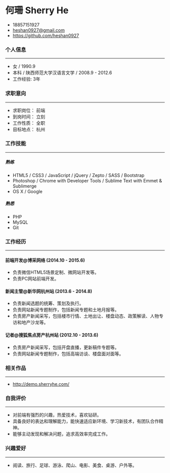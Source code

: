 # 何珊 Sherry He
* 18857151927
* <heshan0927@gmail.com>
* <https://github.com/heshan0927>


### 个人信息

---

* 女 / 1990.9
* 本科 / 陕西师范大学汉语言文学 / 2008.9 - 2012.6
* 工作经验: 3年

### 求职意向

---
* 求职岗位： 前端
* 到岗时间： 立刻
* 工作性质： 全职
* 目标地点： 杭州


### 工作技能

---

##### 熟练

  * HTML5 / CSS3 / JavaScript / jQuery / Zepto / SASS / Bootstrap
  * Photoshop / Chrome with Developer Tools / Sublime Text with Emmet & Sublimerge
  * OS X / Google

##### 熟悉

* PHP
* MySQL
* Git

### 工作经历

---

#### 前端开发@博采网络 (2014.10 - 2015.6)

* 负责微信HTML5场景定制、微网站开发等。
* 负责PC网站前端开发。

#### 新闻主管@新华网杭州站 (2013.6 - 2014.8)

* 负责新闻选题的统筹、策划及执行。
* 负责网站新闻专题制作，包括新闻专题和土地月报等。
* 负责房产新闻采写，包括楼市行情、土地出让、楼盘动态、政策解读、人物专访和地产沙龙等。

#### 记者@搜狐焦点房产杭州站 (2012.10 - 2013.6)

* 负责房产新闻采写，包括开盘直播，更新稿件专题等。
* 负责网站新闻专题制作，包括高端访谈、楼盘面对面等。

### 相关作品

---

* http://demo.sherryhe.com/

### 自我评价

---

* 对前端有强烈的兴趣，热爱技术，喜欢钻研。
* 具备良好的表达和理解能力，能快速适应新环境、学习新技术，有团队合作精神。
* 能够主动发现和解决问题，追求高效率完成工作。

  
### 兴趣爱好

---

* 阅读、旅行、足球、游泳、爬山、电影、美食、桌游、户外等。
